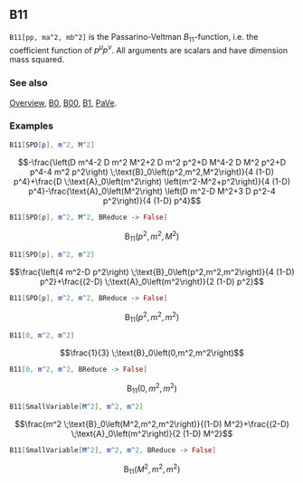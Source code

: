 ## B11

`B11[pp, ma^2, mb^2]` is the Passarino-Veltman $B_{11}$-function, i.e. the coefficient function of $p^{\mu } p^{\nu }$. All arguments are scalars and have dimension mass squared.

### See also

[Overview](Extra/FeynCalc.md), [B0](B0.md), [B00](B00.md), [B1](B1.md), [PaVe](PaVe.md).

### Examples

```mathematica
B11[SPD[p], m^2, M^2]
```

$$-\frac{\left(D m^4-2 D m^2 M^2+2 D m^2 p^2+D M^4-2 D M^2 p^2+D p^4-4 m^2 p^2\right) \;\text{B}_0\left(p^2,m^2,M^2\right)}{4 (1-D) p^4}+\frac{D \;\text{A}_0\left(m^2\right) \left(m^2-M^2+p^2\right)}{4 (1-D) p^4}-\frac{\text{A}_0\left(M^2\right) \left(D m^2-D M^2+3 D p^2-4 p^2\right)}{4 (1-D) p^4}$$

```mathematica
B11[SPD[p], m^2, M^2, BReduce -> False]
```

$$\text{B}_{11}\left(p^2,m^2,M^2\right)$$

```mathematica
B11[SPD[p], m^2, m^2]
```

$$\frac{\left(4 m^2-D p^2\right) \;\text{B}_0\left(p^2,m^2,m^2\right)}{4 (1-D) p^2}+\frac{(2-D) \;\text{A}_0\left(m^2\right)}{2 (1-D) p^2}$$

```mathematica
B11[SPD[p], m^2, m^2, BReduce -> False]
```

$$\text{B}_{11}\left(p^2,m^2,m^2\right)$$

```mathematica
B11[0, m^2, m^2]
```

$$\frac{1}{3} \;\text{B}_0\left(0,m^2,m^2\right)$$

```mathematica
B11[0, m^2, m^2, BReduce -> False]
```

$$\text{B}_{11}\left(0,m^2,m^2\right)$$

```mathematica
B11[SmallVariable[M^2], m^2, m^2]
```

$$\frac{m^2 \;\text{B}_0\left(M^2,m^2,m^2\right)}{(1-D) M^2}+\frac{(2-D) \;\text{A}_0\left(m^2\right)}{2 (1-D) M^2}$$

```mathematica
B11[SmallVariable[M^2], m^2, m^2, BReduce -> False]
```

$$\text{B}_{11}\left(M^2,m^2,m^2\right)$$